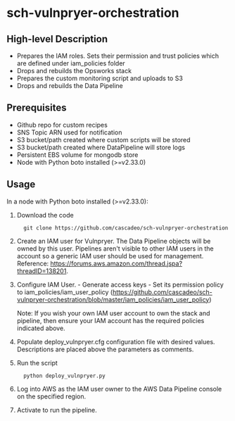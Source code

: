 sch-vulnpryer-orchestration
===========================


High-level Description
----------------------
  - Prepares the IAM roles. Sets their permission and trust policies which are defined under iam_policies folder
  - Drops and rebuilds the Opsworks stack
  - Prepares the custom monitoring script and uploads to S3
  - Drops and rebuilds the Data Pipeline

Prerequisites
--------------
  - Github repo for custom recipes
  - SNS Topic ARN used for notification
  - S3 bucket/path created where custom scripts will be stored
  - S3 bucket/path created where DataPipeline will store logs
  - Persistent EBS volume for mongodb store 
  - Node with Python boto installed (>=v2.33.0)

Usage
-----
In a node with Python boto installed (>=v2.33.0):
1. Download the code

         git clone https://github.com/cascadeo/sch-vulnpryer-orchestration

2. Create an IAM user for Vulnpryer. The Data Pipeline objects will be owned by this user. Pipelines aren't visible to other IAM users in the account so a generic IAM user should be used for management. Reference:  https://forums.aws.amazon.com/thread.jspa?threadID=138201.

3. Configure IAM User.
         - Generate access keys
         - Set its permission policy to iam_policies/iam_user_policy (https://github.com/cascadeo/sch-vulnpryer-orchestration/blob/master/iam_policies/iam_user_policy)

	Note: If you wish your own IAM user account to own the stack and pipeline, then ensure your IAM account has the required policies indicated above. 

4. Populate deploy_vulnpryer.cfg configuration file with desired values. Descriptions are placed above the parameters as comments.

5. Run the script

         python deploy_vulnpryer.py

6. Log into AWS as the IAM user owner to the AWS Data Pipeline console on the specified region.

7. Activate to run the pipeline.

